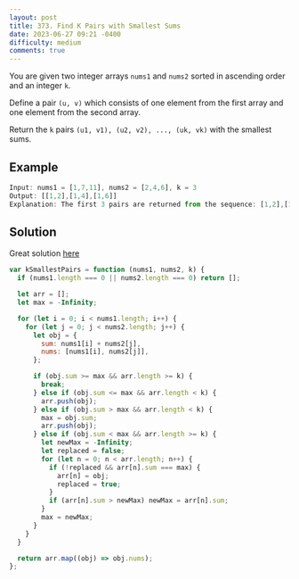 ```yaml
---
layout: post
title: 373. Find K Pairs with Smallest Sums
date: 2023-06-27 09:21 -0400
difficulty: medium
comments: true
---
```


You are given two integer arrays `nums1` and `nums2` sorted in ascending order and an integer `k`.

Define a pair `(u, v)` which consists of one element from the first array and one element from the second array.

Return the `k` pairs `(u1, v1), (u2, v2), ..., (uk, vk)` with the smallest sums.

## Example

```javascript
Input: nums1 = [1,7,11], nums2 = [2,4,6], k = 3
Output: [[1,2],[1,4],[1,6]]
Explanation: The first 3 pairs are returned from the sequence: [1,2],[1,4],[1,6],[7,2],[7,4],[11,2],[7,6],[11,4],[11,6]
```

## Solution

Great solution [here](https://leetcode.com/problems/find-k-pairs-with-smallest-sums/solutions/861173/javascript-solution-array-of-objects-with-comments-beat-90-68/)

```javascript
var kSmallestPairs = function (nums1, nums2, k) {
  if (nums1.length === 0 || nums2.length === 0) return [];

  let arr = [];
  let max = -Infinity;

  for (let i = 0; i < nums1.length; i++) {
    for (let j = 0; j < nums2.length; j++) {
      let obj = {
        sum: nums1[i] + nums2[j],
        nums: [nums1[i], nums2[j]],
      };

      if (obj.sum >= max && arr.length >= k) {
        break;
      } else if (obj.sum <= max && arr.length < k) {
        arr.push(obj);
      } else if (obj.sum > max && arr.length < k) {
        max = obj.sum;
        arr.push(obj);
      } else if (obj.sum < max && arr.length >= k) {
        let newMax = -Infinity;
        let replaced = false;
        for (let n = 0; n < arr.length; n++) {
          if (!replaced && arr[n].sum === max) {
            arr[n] = obj;
            replaced = true;
          }
          if (arr[n].sum > newMax) newMax = arr[n].sum;
        }
        max = newMax;
      }
    }
  }

  return arr.map((obj) => obj.nums);
};
```
